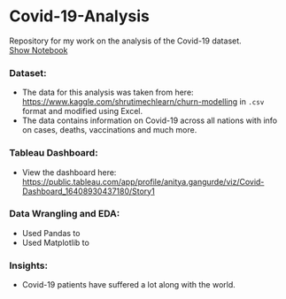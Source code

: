 # Covid-19-Analysis
Repository for my work on the analysis of the Covid-19 dataset.<br>
[Show Notebook](https://github.com/AnityaGan9urde/Covid-19-Analysis/blob/main/covid-19.ipynb)
### Dataset: 
- The data for this analysis was taken from here: https://www.kaggle.com/shrutimechlearn/churn-modelling in `.csv` format and modified using Excel.
- The data contains information on Covid-19 across all nations with info on cases, deaths, vaccinations and much more.
### Tableau Dashboard:
- View the dashboard here: https://public.tableau.com/app/profile/anitya.gangurde/viz/Covid-Dashboard_16408930437180/Story1
### Data Wrangling and EDA:
- Used Pandas to 
- Used Matplotlib to 
### Insights:
- Covid-19 patients have suffered a lot along with the world.

